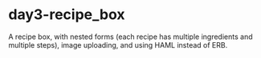 # day3-recipe_box

A recipe box, with nested forms (each recipe has multiple ingredients and multiple steps), image uploading, and using HAML instead of ERB.
